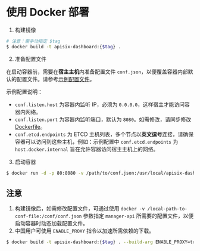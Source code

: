 <!--
#
# Licensed to the Apache Software Foundation (ASF) under one or more
# contributor license agreements.  See the NOTICE file distributed with
# this work for additional information regarding copyright ownership.
# The ASF licenses this file to You under the Apache License, Version 2.0
# (the "License"); you may not use this file except in compliance with
# the License.  You may obtain a copy of the License at
#
#     http://www.apache.org/licenses/LICENSE-2.0
#
# Unless required by applicable law or agreed to in writing, software
# distributed under the License is distributed on an "AS IS" BASIS,
# WITHOUT WARRANTIES OR CONDITIONS OF ANY KIND, either express or implied.
# See the License for the specific language governing permissions and
# limitations under the License.
#
-->

# 使用 Docker 部署

1. 构建镜像

```sh
# 注意：需手动指定 $tag
$ docker build -t apisix-dashboard:{$tag} .
```

2. 准备配置文件

在启动容器前，需要在**宿主主机**内准备配置文件 `conf.json`，以便覆盖容器内部默认的配置文件。请参考[示例配置文件](./examples/docker-conf-example.json)。

示例配置说明：

- `conf.listen.host` 为容器内监听 IP，必须为 `0.0.0.0`，这样宿主才能访问容器内网络。
- `conf.listen.port` 为容器内监听端口，默认为 `8080`。如需修改，请同步修改 [Dockerfile](../Dockerfile)。
- `conf.etcd.endpoints` 为 ETCD 主机列表，多个节点以**英文逗号**连接，请确保容器可以访问到这些主机，例如：示例配置中 `conf.etcd.endpoints` 为 `host.docker.internal` 旨在允许容器访问宿主主机上的网络。

3. 启动容器

```sh
$ docker run -d -p 80:8080 -v /path/to/conf.json:/usr/local/apisix-dashboard/conf/conf.json --name apisix-dashboard apisix-dashboard:{$tag}
```

## 注意

1. 构建镜像后，如需修改配置文件，可通过使用 `docker -v /local-path-to-conf-file:/conf/conf.json` 参数指定 `manager-api` 所需要的配置文件，以便启动容器时动态加载配置文件。
2. 中国用户可使用 `ENABLE_PROXY` 指令以加速所需依赖的下载。

```sh
$ docker build -t apisix-dashboard:{$tag} . --build-arg ENABLE_PROXY=true
```
